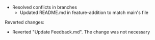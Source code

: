 - Resolved conflicts in branches
  - Updated README.md in feature-addition to match main's file
 
Reverted changes:
  - Reverted "Update Feedback.md". The change was not necessary
